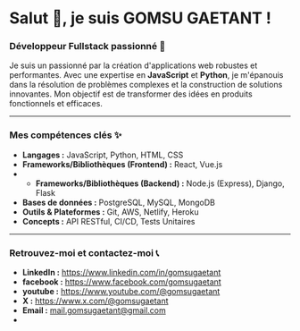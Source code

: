 <!--
**gomsugaetant/gomsugaetant** is a ✨ _special_ ✨ repository because its `README.md` (this file) appears on your GitHub profile.

Here are some ideas to get you started:

- 🔭 I’m currently working on ...
- 🌱 I’m currently learning ...
- 👯 I’m looking to collaborate on ...
- 🤔 I’m looking for help with ...
- 💬 Ask me about ...
- 📫 How to reach me: ...
- 😄 Pronouns: ...
- ⚡ Fun fact: ...
-->

# Salut 👋, je suis GOMSU GAETANT !



### Développeur Fullstack passionné 🚀

Je suis un passionné par la création d'applications web robustes et performantes. Avec une expertise en **JavaScript** et **Python**, je m'épanouis dans la résolution de problèmes complexes et la construction de solutions innovantes. Mon objectif est de transformer des idées en produits fonctionnels et efficaces.

---

### Mes compétences clés ✨

* **Langages :** JavaScript, Python, HTML, CSS
* **Frameworks/Bibliothèques (Frontend) :** React, Vue.js
* * **Frameworks/Bibliothèques (Backend) :** Node.js (Express), Django, Flask
* **Bases de données :** PostgreSQL, MySQL, MongoDB
* **Outils & Plateformes :** Git, AWS, Netlify, Heroku
* **Concepts :** API RESTful, CI/CD, Tests Unitaires

---
<!--
### Ce sur quoi je travaille actuellement 💡

* Actuellement, je développe un projet de [Décrivez brièvement un projet en cours, même personnel].
* J'apprends également [Mentionnez une technologie ou un concept que vous explorez, par ex. "TypeScript" ou "Kubernetes"].

---
-->

### Retrouvez-moi et contactez-moi 📞

* **LinkedIn :** https://www.linkedin.com/in/gomsugaetant
* **facebook :** https://www.facebook.com/gomsugaetant
* **youtube :** https://www.youtube.com/@gomsugaetant
* **X :** https://www.x.com/@gomsugaetant
* **Email :** mail.gomsugaetant@gmail.com
* <!--
* **Portefolio/Site Web :** [Lien vers votre site personnel si vous en avez un]
-->
---


### Quelques chiffres rapides sur GitHub 📊

![Stats GitHub](https://github-readme-stats.vercel.app/api?username=GOMSUGAETANT&show_icons=true&theme=radical)
![Top Langs](https://github-readme-stats.vercel.app/api/top-langs/?username=GOMSUGAETANT&layout=compact&theme=radical)

---


<p><img align="left" src="https://github-readme-stats.vercel.app/api/top-langs?username=gomsugaetant&show_icons=true&locale=en&layout=compact" alt="gomsu gaetant" /></p>

<p>&nbsp;<img align="center" src="https://github-readme-stats.vercel.app/api?username=gomsugaetant&show_icons=true&locale=en" alt="gomsu gaetant" /></p>

<p align="center">Construisons quelque chose d'incroyable ensemble !</p>
